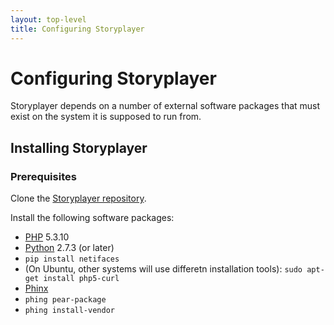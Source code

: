 ```yaml
---
layout: top-level
title: Configuring Storyplayer
---
```


# Configuring Storyplayer

Storyplayer depends on a number of external software packages that must exist on the system it is supposed to run from.

## Installing Storyplayer

### Prerequisites

Clone the [Storyplayer repository](https://github.com/datasift/storyplayer).

Install the following software packages:

* [PHP](http://php.net) 5.3.10
* [Python](http://python.org) 2.7.3 (or later)
* `pip install netifaces`
* (On Ubuntu, other systems will use differetn installation tools): `sudo apt-get install php5-curl`
* [Phinx](http://phix-project.org)
* `phing pear-package`
* `phing install-vendor`
